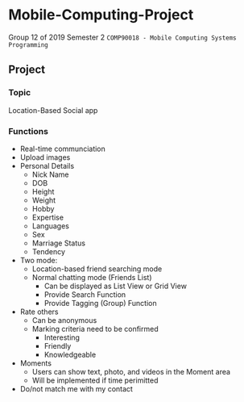# Mobile-Computing-Project
Group 12 of 2019 Semester 2 `COMP90018 - Mobile Computing Systems Programming`

## Project 


### Topic
Location-Based Social app

### Functions
- Real-time communciation
- Upload images
- Personal Details
    - Nick Name
    - DOB
    - Height
    - Weight
    - Hobby
    - Expertise
    - Languages
    - Sex
    - Marriage Status
    - Tendency
- Two mode:
    - Location-based friend searching mode
    - Normal chatting mode (Friends List)
        - Can be displayed as List View or Grid View
        - Provide Search Function
        - Provide Tagging (Group) Function
- Rate others
    - Can be anonymous 
    - Marking criteria need to be confirmed
        - Interesting
        - Friendly
        - Knowledgeable
- Moments
    - Users can show text, photo, and videos in the Moment area
    - Will be implemented if time perimitted
- Do/not match me with my contact